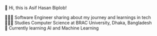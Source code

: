 👋 Hi, this is Asif Hasan Biplob!

👩🏻‍💻 Software Engineer sharing about my journey and learnings in tech<br/>
👩🏻‍🎓 Studies Computer Science at BRAC University, Dhaka, Bangladesh<br/>
💭 Currently learning AI and Machine Learning<br/>

